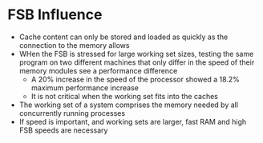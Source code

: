 # FSB Influence

* Cache content can only be stored and loaded as quickly as the connection to the memory allows
* WHen the FSB is stressed for large working set sizes, testing the same program on two different machines that only differ in the speed of their memory modules see a performance difference
  * A 20% increase in the speed of the processor showed a 18.2% maximum performance increase
  * It is not critical when the working set fits into the caches
* The working set of a system comprises the memory needed by all concurrently running processes
* If speed is important, and working sets are larger, fast RAM and high FSB speeds are necessary
